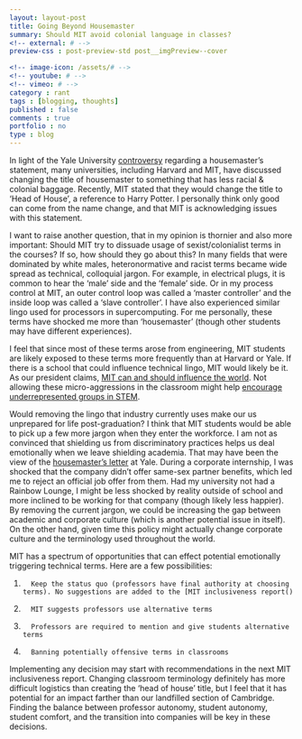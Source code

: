 ```yaml
---
layout: layout-post
title: Going Beyond Housemaster
summary: Should MIT avoid colonial language in classes?
<!-- external: # -->
preview-css : post-preview-std post__imgPreview--cover

<!-- image-icon: /assets/# -->
<!-- youtube: # -->
<!-- vimeo: # -->
category : rant
tags : [blogging, thoughts]
published : false
comments : true
portfolio : no
type : blog
---
```


In light of the Yale University [controversy]() regarding a housemaster’s statement, many universities, including Harvard and MIT, have discussed changing the title of housemaster to something that has less racial & colonial baggage. Recently, MIT stated that they would change the title to ‘Head of House’, a reference to Harry Potter. I personally think only good can come from the name change, and that MIT is acknowledging issues with this statement.

 

I want to raise another question, that in my opinion is thornier and also more important: Should MIT try to dissuade usage of sexist/colonialist terms in the courses? If so, how should they go about this? In many fields that were dominated by white males, heteronormative and racist terms became wide spread as technical, colloquial jargon. For example, in electrical plugs, it is common to hear the ‘male’ side and the ‘female’ side. Or in my process control at MIT, an outer control loop was called a ‘master controller’ and the inside loop was called a ‘slave controller’. I have also experienced similar lingo used for processors in supercomputing. For me personally, these terms have shocked me more than ‘housemaster’ (though other students may have different experiences).

 

I feel that since most of these terms arose from engineering, MIT students are likely exposed to these terms more frequently than at Harvard or Yale. If there is a school that could influence technical lingo, MIT would likely be it. As our president claims, [MIT can and should influence the world](). Not allowing these micro-aggressions in the classroom might help [encourage underrepresented groups in STEM]().

 

Would removing the lingo that industry currently uses make our us unprepared for life post-graduation? I think that MIT students would be able to pick up a few more jargon when they enter the workforce. I am not as convinced that shielding us from discriminatory practices helps us deal emotionally when we leave shielding academia. That may have been the view of the [housemaster’s letter]() at Yale.  During a corporate internship, I was shocked that the company didn’t offer same-sex partner benefits, which led me to reject an official job offer from them. Had my university not had a Rainbow Lounge, I might be less shocked by reality outside of school and more inclined to be working for that company (though likely less happier). By removing the current jargon, we could be increasing the gap between academic and corporate culture (which is another potential issue in itself). On the other hand, given time this policy might actually change corporate culture and the terminology used throughout the world.

 

MIT has a spectrum of opportunities that can effect potential emotionally triggering technical terms. Here are a few possibilities:

 

1.       Keep the status quo (professors have final authority at choosing terms). No suggestions are added to the [MIT inclusiveness report()

2.       MIT suggests professors use alternative terms

3.       Professors are required to mention and give students alternative terms

4.       Banning potentially offensive terms in classrooms

 

Implementing any decision may start with recommendations in the next MIT inclusiveness report. Changing classroom terminology definitely has more difficult logistics than creating the ‘head of house’ title, but I feel that it has potential for an impact farther than our landfilled section of Cambridge. Finding the balance between professor autonomy, student autonomy, student comfort, and the transition into companies will be key in these decisions.

 
